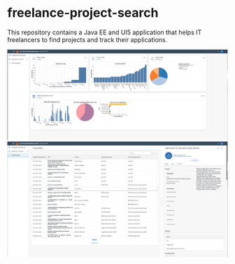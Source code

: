 # freelance-project-search

This repository contains a Java EE and UI5 application that helps IT freelancers to find projects and track their applications.

![Dashboard](img/Dashboard.png "")
![Overview](img/Overview.png "")

